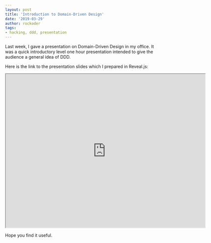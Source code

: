 ```yaml
---
layout: post
title: 'Introduction to Domain-Driven Design'
date: '2019-03-29'
author: rockoder
tags:
- hacking, ddd, presentation
---
```


Last week, I gave a presentation on Domain-Driven Design in my office. It was a quick introductory level one hour presentation intended to give the audience a general idea of DDD. 

Here is the link to the presentation slides which I prepared in Reveal.js:
<iframe src="https://www.rockoder.com/introduction_to_ddd" title="iframe example 1" width="650" height="500"></iframe>

Hope you find it useful.
